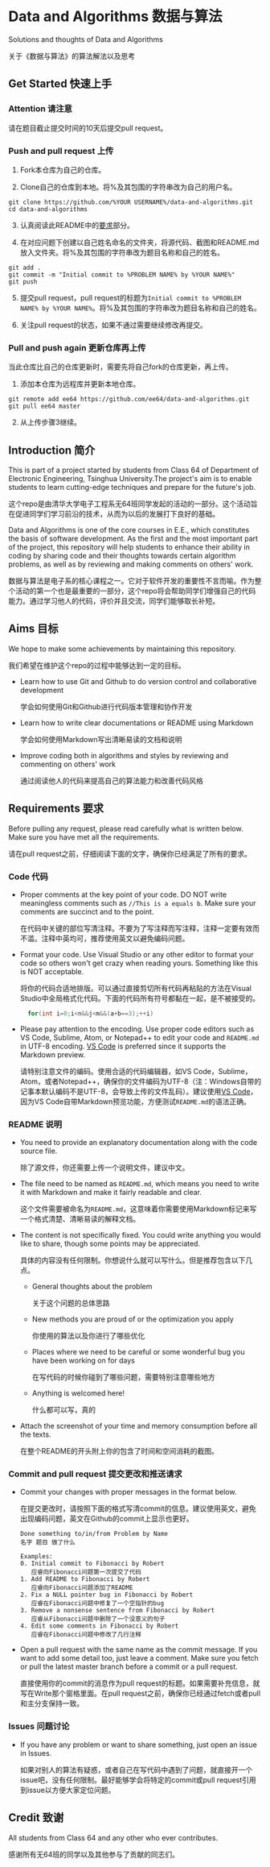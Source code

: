 # Data and Algorithms 数据与算法

Solutions and thoughts of Data and Algorithms

关于《数据与算法》的算法解法以及思考

## Get Started 快速上手

### Attention 请注意

请在题目截止提交时间的10天后提交pull request。

### Push and pull request 上传

1. Fork本仓库为自己的仓库。

2. Clone自己的仓库到本地。将%及其包围的字符串改为自己的用户名。

``` shell
git clone https://github.com/%YOUR USERNAME%/data-and-algorithms.git
cd data-and-algorithms
```

3. 认真阅读此README中的[要求](#requirements-要求)部分。

4. 在对应问题下创建以自己姓名命名的文件夹，将源代码、截图和README.md放入文件夹。将%及其包围的字符串改为题目名称和自己的姓名。

``` shell
git add .
git commit -m "Initial commit to %PROBLEM NAME% by %YOUR NAME%"
git push
```

5. 提交pull request，pull request的标题为`Initial commit to %PROBLEM NAME% by %YOUR NAME%`。将%及其包围的字符串改为题目名称和自己的姓名。

6. 关注pull request的状态，如果不通过需要继续修改再提交。

### Pull and push again 更新仓库再上传

当此仓库比自己的仓库更新时，需要先将自己fork的仓库更新，再上传。

1. 添加本仓库为远程库并更新本地仓库。

``` shell
git remote add ee64 https://github.com/ee64/data-and-algorithms.git
git pull ee64 master
```

2. 从上传步骤3继续。

## Introduction 简介

This is part of a project started by students from Class 64 of Department of Electronic Engineering, Tsinghua University.The project's aim is to enable students to learn cutting-edge techniques and prepare for the future's job.

这个repo是由清华大学电子工程系无64班同学发起的活动的一部分。这个活动旨在促进同学们学习前沿的技术，从而为以后的发展打下良好的基础。

Data and Algorithms is one of the core courses in E.E., which constitutes the basis of software development. As the first and the most important part of the project, this repository will help students to enhance their ability in coding by sharing code and their thoughts towards certain algorithm problems, as well as by reviewing and making comments on others' work.

数据与算法是电子系的核心课程之一。它对于软件开发的重要性不言而喻。作为整个活动的第一个也是最重要的一部分，这个repo将会帮助同学们增强自己的代码能力。通过学习他人的代码，评价并且交流，同学们能够取长补短。

## Aims 目标

We hope to make some achievements by maintaining this repository.

我们希望在维护这个repo的过程中能够达到一定的目标。

- Learn how to use Git and Github to do version control and collaborative development

  学会如何使用Git和Github进行代码版本管理和协作开发

- Learn how to write clear documentations or README using Markdown

  学会如何使用Markdown写出清晰易读的文档和说明

- Improve coding both in algorithms and styles by reviewing and commenting on others' work

  通过阅读他人的代码来提高自己的算法能力和改善代码风格

## Requirements 要求

Before pulling any request, please read carefully what is written below. Make sure you have met all the requirements.

请在pull request之前，仔细阅读下面的文字，确保你已经满足了所有的要求。

### Code 代码

- Proper comments at the key point of your code. DO NOT write meaningless comments such as `//This is a equals b`. Make sure your comments are succinct and to the point.

  在代码中关键的部位写清注释。不要为了写注释而写注释，注释一定要有效而不滥。注释中英均可，推荐使用英文以避免编码问题。

- Format your code. Use Visual Studio or any other editor to format your code so others won't get crazy when reading yours. Something like this is NOT acceptable.

  将你的代码合适地排版。可以通过直接剪切所有代码再粘贴的方法在Visual Studio中全局格式化代码。下面的代码所有符号都黏在一起，是不被接受的。

  ``` C++
    for(int i=0;i<n&&j<m&&(a+b==3);++i)
  ```

- Please pay attention to the encoding. Use proper code editors such as VS Code, Sublime, Atom, or Notepad++ to edit your code and `README.md` in UTF-8 encoding. [VS Code](https://code.visualstudio.com/) is preferred since it supports the Markdown preview.
  
  请特别注意文件的编码。使用合适的代码编辑器，如VS Code，Sublime，Atom，或者Notepad++，确保你的文件编码为UTF-8（注：Windows自带的记事本默认编码不是UTF-8，会导致上传的文件乱码）。建议使用[VS Code](https://code.visualstudio.com/)，因为VS Code自带Markdown预览功能，方便测试`README.md`的语法正确。

### README 说明

- You need to provide an explanatory documentation along with the code source file.

  除了源文件，你还需要上传一个说明文件，建议中文。

- The file need to be named as `README.md`, which means you need to write it with Markdown and make it fairly readable and clear.

  这个文件需要被命名为`README.md`，这意味着你需要使用Markdown标记来写一个格式清楚、清晰易读的解释文档。

- The content is not specifically fixed. You could write anything you would like to share, though some points may be appreciated.

  具体的内容没有任何限制。你想说什么就可以写什么。但是推荐包含以下几点。

  - General thoughts about the problem
    
    关于这个问题的总体思路

  - New methods you are proud of or the optimization you apply
  
    你使用的算法以及你进行了哪些优化

  - Places where we need to be careful or some wonderful bug you have been working on for days
    
    在写代码的时候你碰到了哪些问题，需要特别注意哪些地方

  - Anything is welcomed here!
    
    什么都可以写，真的

- Attach the screenshot of your time and memory consumption before all the texts.

  在整个README的开头附上你的包含了时间和空间消耗的截图。

### Commit and pull request 提交更改和推送请求

- Commit your changes with proper messages in the format below.
  
  在提交更改时，请按照下面的格式写清commit的信息。建议使用英文，避免出现编码问题，英文在Github的commit上显示也更好。

  ``` text
  Done something to/in/from Problem by Name
  名字 题目 做了什么

  Examples:
  0. Initial commit to Fibonacci by Robert
     应睿向Fibonacci问题第一次提交了代码
  1. Add README to Fibonacci by Robert
     应睿向Fibonacci问题添加了README
  2. Fix a NULL pointer bug in Fibonacci by Robert
     应睿在Fibonacci问题中修复了一个空指针的bug
  3. Remove a nonsense sentence from Fibonacci by Robert
     应睿从Fibonacci问题中删除了一个没意义的句子
  4. Edit some comments in Fibonacci by Robert
     应睿在Fibonacci问题中修改了几行注释
  ```

- Open a pull request with the same name as the commit message. If you want to add some detail too, just leave a comment. Make sure you fetch or pull the latest master branch before a commit or a pull request.
 
  直接使用你的commit的消息作为pull request的标题。如果需要补充信息，就写在Write那个窗格里面。在pull request之前，确保你已经通过fetch或者pull和主分支保持一致。

### Issues 问题讨论

- If you have any problem or want to share something, just open an issue in Issues.

  如果对别人的算法有疑惑，或者自己在写代码中遇到了问题，就直接开一个issue吧，没有任何限制。最好能够学会将特定的commit或pull request引用到issue以方便大家定位问题。

## Credit 致谢

All students from Class 64 and any other who ever contributes.

感谢所有无64班的同学以及其他参与了贡献的同志们。